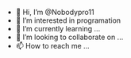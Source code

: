 - 👋 Hi, I’m @Nobodypro11
- 👀 I’m interested in programation
- 🌱 I’m currently learning ...
- 💞️ I’m looking to collaborate on ...
- 📫 How to reach me ...

<!---
Nobodypro11/Nobodypro11 is a ✨ special ✨ repository because its `README.md` (this file) appears on your GitHub profile.
You can click the Preview link to take a look at your changes.
--->
